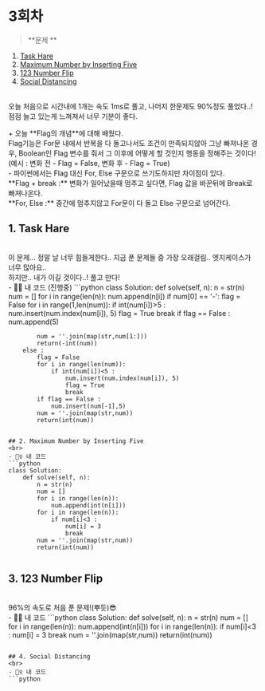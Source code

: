 # 3회차

> **문제 ** <br>
1. [Task Hare](https://binarysearch.com/problems/Task-Hare)<br>
2. [Maximum Number by Inserting Five](https://binarysearch.com/problems/Maximum-Number-by-Inserting-Five)<br>
3. [123 Number Flip](https://binarysearch.com/problems/123-Number-Flip)<br>
4. [Social Distancing](https://binarysearch.com/problems/Social-Distancing)<br>

<br>
오늘 처음으로 시간내에 1개는 속도 1ms로 풀고, 나머지 한문제도 90%정도 풀었다..! 점점 늘고 있는게 느껴져서 너무 기분이 좋다.<br>
<p>
+ 오늘 **Flag의 개념**에 대해 배웠다. <br>
Flag기능은 For문 내에서 반복을 다 돌고나서도 조건이 만족되지않아 그냥 빠져나온 경우, Boolean인 Flag 변수를 줘서 그 이후에 어떻게 할 것인지 행동을 정해주는 것이다!<br>
(예시 : 변화 전 - Flag = False, 변화 후 - Flag = True)<br>
- 파이썬에서는 Flag 대신 For, Else 구문으로 쓰기도하지만 차이점이 있다. <br>
**Flag + break :** 변화가 일어났을때 멈추고 싶다면, Flag 값을 바꾼뒤에 Break로 빠져나온다. <br>
**For, Else :** 중간에 멈추지않고 For문이 다 돌고 Else 구문으로 넘어간다.<br>

## 1. Task Hare
<br>
이 문제... 정말 날 너무 힘들게한다.. 지금 푼 문제들 중 가장 오래걸림.. 엣지케이스가 너무 많아요.. <br>
하지만.. 내가 이길 것이다..! 풀고 만다! <br>
- 🙋‍♀️ 내 코드 (진행중)
```python
class Solution:
    def solve(self, n):
        n = str(n)
        num = []
        for i in range(len(n)):
            num.append(n[i])
        if num[0] == '-':
            flag = False
            for i in range(1,len(num)):
                if int(num[i])>5 :
                    num.insert(num.index(num[i]), 5)
                    flag = True
                    break
            if flag == False :
                num.append(5)

            num = ''.join(map(str,num[1:]))
            return(-int(num))
        else :
            flag = False
            for i in range(len(num)):
                if int(num[i])<5 :
                    num.insert(num.index(num[i]), 5)
                    flag = True
                    break
            if flag == False : 
                num.insert(num[-1],5)
            num = ''.join(map(str,num))
            return(int(num))
        
```

## 2. Maximum Number by Inserting Five
<br>
- 🙋‍♀️ 내 코드
```python
class Solution:
    def solve(self, n):
        n = str(n)
        num = []
        for i in range(len(n)):
            num.append(int(n[i]))
        for i in range(len(n)):
            if num[i]<3 :
                num[i] = 3
                break
        num = ''.join(map(str,num))   
        return(int(num))


```

## 3. 123 Number Flip
<br>
96%의 속도로 처음 푼 문제!(뿌듯)😎
<br>
- 🙋‍♀️ 내 코드
```python
class Solution:
    def solve(self, n):
        n = str(n)
        num = []
        for i in range(len(n)):
            num.append(int(n[i]))
        for i in range(len(n)):
            if num[i]<3 :
                num[i] = 3
                break
        num = ''.join(map(str,num))   
        return(int(num))


```

## 4. Social Distancing
<br>
- 🙋‍♀️ 내 코드
```python

```
